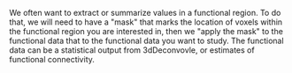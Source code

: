 We often want to extract or summarize values in a functional region. To do that, we will need to have a "mask" that marks the location of voxels within the functional region you are interested in, then we "apply the mask" to the functional data that to the functional data you want to study. The functional data can be a statistical output from 3dDeconvovle, or estimates of functional connectivity.
